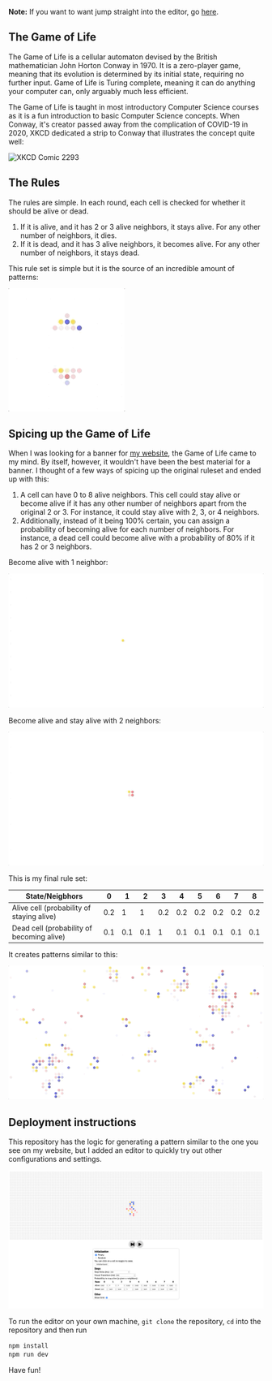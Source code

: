 **Note:** If you want to want jump straight into the editor, go [here](https://magmabyte.github.io/game-of-chance/).

## The Game of Life

The Game of Life is a cellular automaton devised by the British mathematician John Horton Conway in 1970. It is a zero-player game, meaning that its evolution is determined by its initial state, requiring no further input. Game of Life is Turing complete, meaning it can do anything your computer can, only arguably much less efficient.

The Game of Life is taught in most introductory Computer Science courses as it is a fun introduction to basic Computer Science concepts. When Conway, it's creator passed away from the complication of COVID-19 in 2020, XKCD dedicated a strip to Conway that illustrates the concept quite well:

![XKCD Comic 2293](https://imgs.xkcd.com/comics/rip_john_conway.gif)

## The Rules

The rules are simple. In each round, each cell is checked for whether it should be alive or dead.

1. If it is alive, and it has 2 or 3 alive neighbors, it stays alive. For any other number of neighbors, it dies.
2. If it is dead, and it has 3 alive neighbors, it becomes alive. For any other number of neighbors, it stays dead.

This rule set is simple but it is the source of an incredible amount of patterns:

![Pentadecathlon](./gifs/pentadecathlon.gif)

## Spicing up the Game of Life

When I was looking for a banner for [my website](https://brehm.co), the Game of Life came to my mind. By itself, however, it wouldn't have been the best material for a banner. I thought of a few ways of spicing up the original ruleset and ended up with this:

1. A cell can have 0 to 8 alive neighbors. This cell could stay alive or become alive if it has any other number of neighbors apart from the original 2 or 3. For instance, it could stay alive with 2, 3, or 4 neighbors.
2. Additionally, instead of it being 100% certain, you can assign a probability of becoming alive for each number of neighbors. For instance, a dead cell could become alive with a probability of 80% if it has 2 or 3 neighbors.

Become alive with 1 neighbor:

![Alive with 1 neighbor](./gifs/alive-with1neighbor.gif)

Become alive and stay alive with 2 neighbors:

![Alive and stay alive with 2 neighbor](./gifs/aliveandstayalive-2neighbors.gif)

This is my final rule set:

| State/Neigbhors                           | 0    | 1    | 2    | 3    | 4    | 5    | 6    | 7    | 8    |
| ----------------------------------------- | ---- | ---- | ---- | ---- | ---- | ---- | ---- | ---- | ---- |
| Alive cell (probability of staying alive) | 0.2  | 1    | 1    | 0.2  | 0.2  | 0.2  | 0.2  | 0.2  | 0.2  |
| Dead cell (probability of becoming alive) | 0.1  | 0.1  | 0.1  | 1    | 0.1  | 0.1  | 0.1  | 0.1  | 0.1  |

It creates patterns similar to this:

![Game of Chance on my website](./gifs/website.gif)

## Deployment instructions

This repository has the logic for generating a pattern similar to the one you see on my website, but I added an editor to quickly try out other configurations and settings.

![A screenshot of the editor](./imgs/editor.png)

To run the editor on your own machine, `git clone` the repository, `cd` into the repository and then run

```bash
npm install
npm run dev
```

Have fun!